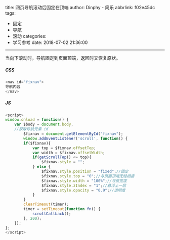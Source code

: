 title: 网页导航滚动后固定在顶端
author: Dinphy - 简乐
abbrlink: f02e45dc
tags:
  - 固定
  - 导航
  - 滚动
categories:
  - 学习参考
date: 2018-07-02 21:36:00
---
当向下滚动时，导航固定到页面顶端，返回时又恢复原状。
##### CSS
```js
<nav id="fixnav">
导航内容
</nav>
```
##### JS
```js
<script>
window.onload = function() {
    var $body = document.body,
    //获取导航元素 id
        $fixnav = document.getElementById("fixnav");
        window.addEventListener('scroll', function() {
        if($fixnav){
            var top = $fixnav.offsetTop;
            var width = $fixnav.offsetWidth;
            if(getScrollTop() <= top){
                $fixnav.style = "";
            } else {
                $fixnav.style.position = "fixed";//固定
                $fixnav.style.top = "0";//与页面顶端无缝相接
                $fixnav.style.width = "100%";//导航宽度
                $fixnav.style.zIndex = "1";//悬浮上一层
                $fixnav.style.opacity = "0.9";//透明度
            }
        }
        clearTimeout(timer);
        timer = setTimeout(function fn() {
            scrollCallback();
        }, 200);
    });	
};
</script>
```